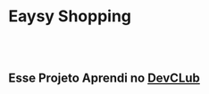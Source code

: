 <h1>Eaysy Shopping </h1>
<br>
<br>
<h2>Esse Projeto Aprendi no <a href="https://rodolfomori.com.br/devclub">DevCLub</a></h2>
